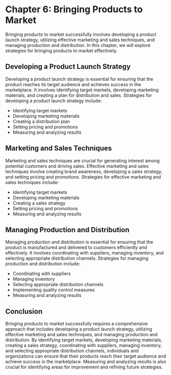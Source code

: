 Chapter 6: Bringing Products to Market
======================================

Bringing products to market successfully involves developing a product launch strategy, utilizing effective marketing and sales techniques, and managing production and distribution. In this chapter, we will explore strategies for bringing products to market effectively.

Developing a Product Launch Strategy
------------------------------------

Developing a product launch strategy is essential for ensuring that the product reaches its target audience and achieves success in the marketplace. It involves identifying target markets, developing marketing materials, and creating a plan for distribution and sales. Strategies for developing a product launch strategy include:

* Identifying target markets
* Developing marketing materials
* Creating a distribution plan
* Setting pricing and promotions
* Measuring and analyzing results

Marketing and Sales Techniques
------------------------------

Marketing and sales techniques are crucial for generating interest among potential customers and driving sales. Effective marketing and sales techniques involve creating brand awareness, developing a sales strategy, and setting pricing and promotions. Strategies for effective marketing and sales techniques include:

* Identifying target markets
* Developing marketing materials
* Creating a sales strategy
* Setting pricing and promotions
* Measuring and analyzing results

Managing Production and Distribution
------------------------------------

Managing production and distribution is essential for ensuring that the product is manufactured and delivered to customers efficiently and effectively. It involves coordinating with suppliers, managing inventory, and selecting appropriate distribution channels. Strategies for managing production and distribution include:

* Coordinating with suppliers
* Managing inventory
* Selecting appropriate distribution channels
* Implementing quality control measures
* Measuring and analyzing results

Conclusion
----------

Bringing products to market successfully requires a comprehensive approach that includes developing a product launch strategy, utilizing effective marketing and sales techniques, and managing production and distribution. By identifying target markets, developing marketing materials, creating a sales strategy, coordinating with suppliers, managing inventory, and selecting appropriate distribution channels, individuals and organizations can ensure that their products reach their target audience and achieve success in the marketplace. Measuring and analyzing results is also crucial for identifying areas for improvement and refining future strategies.
